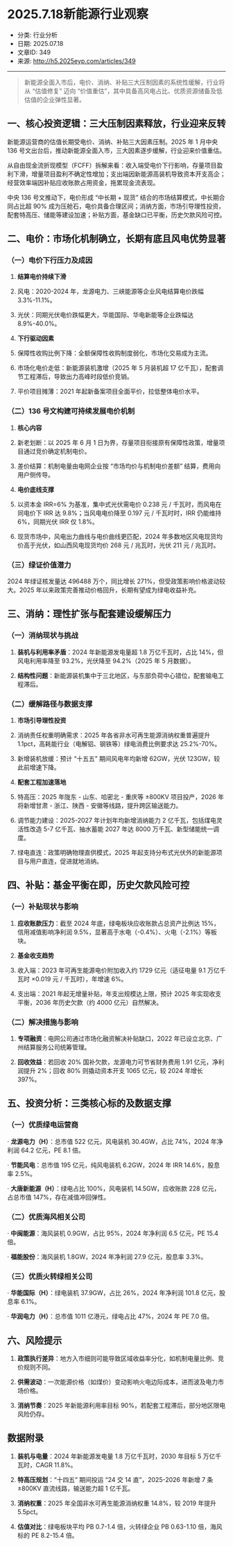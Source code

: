 # 2025.7.18新能源行业观察

- 分类: 行业分析
- 日期: 2025.07.18
- 文章ID: 349
- 来源: http://h5.2025eyp.com/articles/349

---

> 新能源全面入市后，电价、消纳、补贴三大压制因素的系统性缓解，行业将从 “估值修复” 迈向 “价值重估”，其中具备高风电占比、优质资源储备及低估值的企业弹性显著。

## **一、核心投资逻辑：三大压制因素释放，行业迎来反转**

新能源运营商的估值长期受电价、消纳、补贴三大因素压制。2025 年 1 月中央 136 号文出台后，推动新能源全面入市，三大因素逐步缓解，行业迎来价值重估。

从自由现金流折现模型（FCFF）拆解来看：收入端受电价下行影响，存量项目盈利下滑，增量项目盈利不确定性增加；支出端因新能源高装机导致资本开支高企；经营效率端因补贴应收账款占用资金，拖累现金流表现。

中央 136 号文推动下，电价形成 “中长期 + 现货” 结合的市场结算模式，中长期合同占比超 90% 成为压舱石，电价具备合理区间；消纳方面，市场引导理性投资，配套特高压、储能等建设加速；补贴方面，基金缺口已平衡，历史欠款风险可控。

## **二、电价：市场化机制确立，长期有底且风电优势显著**

### **（一）电价下行压力及成因**

1. **结算电价持续下滑**

1. 风电：2020-2024 年，龙源电力、三峡能源等企业风电结算电价跌幅 3.3%-11.1%。

2. 光伏：同期光伏电价跌幅更大，华能国际、华电新能等企业跌幅达 8.9%-40.0%。

2. **下行驱动因素**

1. 保障性收购比例下降：全额保障性收购制度弱化，市场化交易成为主流。

2. 市场化电价走低：新能源装机激增（2025 年 5 月装机超 17 亿千瓦），配套调节工程滞后，导致出力高峰时段低价竞销。

3. 平价项目摊薄：2021 年起新备案项目全面平价，拉低整体电价水平。

### **（二）136 号文构建可持续发展电价机制**

1. **核心内容**

1. 新老划断：以 2025 年 6 月 1 日为界，存量项目衔接原有保障性政策，增量项目通过竞价确定机制电价。

2. 差价结算：机制电量由电网企业按 “市场均价与机制电价差额” 结算，费用向用户侧传导。

2. **电价底线支撑**

1. 以资本金 IRR=6% 为基准，集中式光伏需电价 0.238 元 / 千瓦时，而风电在同电价下 IRR 达 9.8%；当风电电价降至 0.197 元 / 千瓦时时，IRR 仍能维持 6%，同期光伏 IRR 仅 1.8%。

2. 现货市场中，风电出力曲线与电价曲线更匹配，2024 年多数地区风电现货均价高于光伏，如山西风电现货均价 268 元 / 兆瓦时，光伏 211 元 / 兆瓦时。

### **（三）绿证价值潜力**

2024 年绿证核发量达 496488 万个，同比增长 271%，但受政策影响价格波动较大。2025 年以来政策完善推动价格回升，长期有望成为绿电收益补充。

## **三、消纳：理性扩张与配套建设缓解压力**

### **（一）消纳现状与挑战**

1. **装机与利用率矛盾**：2024 年新能源发电量超 1.8 万亿千瓦时，占比 14%，但风电利用率降至 93.2%，光伏降至 94.2%（2025 年 5 月数据）。

2. **结构性问题**：新能源装机集中于三北地区，与东部负荷中心错位，配套输电工程滞后。

### **（二）缓解路径与数据支撑**

1. **市场引导理性投资**

1. 消纳责任权重明确需求：2025 年各省非水可再生能源消纳权重普遍提升 1.1pct，高耗能行业（电解铝、钢铁等）绿电消费比例要求达 25.2%-70%。

2. 新增装机放缓：预计 “十五五” 期间风电年均新增 62GW，光伏 123GW，较此前增速下降。

2. **配套工程加速落地**

1. 特高压：2025 年陇东 - 山东、哈密北 - 重庆等 ±800KV 项目投产，2026 年将新增甘肃 - 浙江、陕西 - 安徽等线路，提升跨区输送能力。

2. 调节能力建设：2025-2027 年计划年均新增消纳能力 2 亿千瓦，包括煤电灵活性改造 5-7 亿千瓦、抽水蓄能 2027 年达 8000 万千瓦、新型储能统一调度。

3. 绿电直连：政策明确物理直供模式，2025 年起支持分布式光伏外的新能源项目与用户直连，促进就地消纳。

## **四、补贴：基金平衡在即，历史欠款风险可控**

### **（一）补贴现状与影响**

1. **应收账款压力**：截至 2024 年底，绿电板块应收账款占总资产比例达 15%，信用减值影响净利润 9.5%，显著高于水电（-0.4%）、火电（-2.1%）等板块。

2. **基金收支趋势**

1. 收入端：2023 年可再生能源电价附加收入约 1729 亿元（适征电量 9.1 万亿千瓦时 ×0.019 元 / 千瓦时），年增速 6%。

2. 支出端：2021 年起无增量补贴，年支出规模达上限，预计 2025 年实现收支平衡，2036 年历史欠款（约 4000 亿元）自然解决。

### **（二）解决措施与影响**

1. **专项融资**：电网公司通过市场化融资解决补贴缺口，2022 年已设立北京、广州结算服务公司统筹管理。

2. **回收效益**：若回收 20% 国补欠款，龙源电力可节省财务费用 1.91 亿元，净利润提升 2%；回收 80% 则撬动资本开支 1065 亿元，较 2024 年增长 397%。

## **五、投资分析：三类核心标的及数据支撑**

### **（一）优质绿电运营商**

· **龙源电力（H）**：总市值 522 亿元，风电装机 30.4GW，占比 74%，2024 年净利润 64.2 亿元，PE 8.1 倍。

· **节能风电**：总市值 195 亿元，纯风电装机 6.2GW，2024 年 IRR 14.6%，股息率 2.5%。

· **大唐新能源（H）**：绿电占比 100%，风电装机 14.5GW，应收账款 228 亿元，占总市值 147%，存在减值冲回弹性。

### **（二）优质海风相关公司**

· **中闽能源**：海风装机 0.9GW，占比 95%，2024 年净利润 6.5 亿元，PE 15.4 倍。

· **福能股份**：海风装机 1.8GW，2024 年净利润 27.9 亿元，股息率 3.3%。

### **（三）优质火转绿相关公司**

· **华能国际（H）**：绿电装机 37.9GW，占比 26%，2024 年净利润 101.8 亿元，股息率 6.1%。

· **华润电力（H）**：总市值 1011 亿港元，绿电占比 47%，2024 年 PE 7.0 倍。

## **六、风险提示**

1. **政策执行差异**：地方入市细则可能导致区域收益率分化，如机制电量比例、竞价规则不同。

2. **供需波动**：一次能源价格（如煤价）变动影响火电边际成本，进而波及电力市场价格。

3. **消纳节奏**：2025 年新能源利用率目标 90%，若配套工程滞后，部分地区限电风险仍存。

## **数据附录**

1. **装机与电量**：2024 年新能源发电量 1.8 万亿千瓦时，2030 年目标 5 万亿千瓦时，CAGR 11.8%。

2. **特高压规划**：“十四五” 期间投运 “24 交 14 直”，2025-2026 年新增 7 条 ±800KV 直流线路，输送能力超 1 亿千瓦。

3. **消纳权重**：2025 年全国非水可再生能源消纳权重 14.8%，较 2019 年提升 5.5pct。

4. **估值对比**：绿电板块平均 PB 0.7-1.4 倍，火转绿企业 PB 0.63-1.10 倍，海风标的 PE 8.2-15.4 倍。

